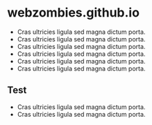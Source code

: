 # webzombies.github.io

- Cras ultricies ligula sed magna dictum porta.
- Cras ultricies ligula sed magna dictum porta.
- Cras ultricies ligula sed magna dictum porta.
- Cras ultricies ligula sed magna dictum porta.
- Cras ultricies ligula sed magna dictum porta.
- Cras ultricies ligula sed magna dictum porta.

## Test

- Cras ultricies ligula sed magna dictum porta.
- Cras ultricies ligula sed magna dictum porta.
